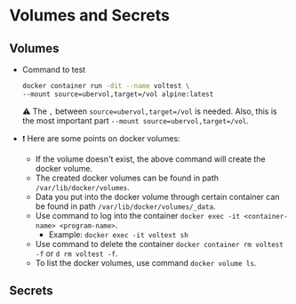 # Volumes and Secrets

## Volumes

- Command to test
  ```bash
  docker container run -dit --name voltest \
  --mount source=ubervol,target=/vol alpine:latest
  ```
  :warning: The `,` between `source=ubervol,target=/vol` is needed. Also, this is the most important part `--mount source=ubervol,target=/vol`.

- :exclamation: Here are some points on docker volumes:
  - If the volume doesn't exist, the above command will create the docker volume.
  - The created docker volumes can be found in path `/var/lib/docker/volumes`.
  - Data you put into the docker volume through certain container can be found in path `/var/lib/docker/volumes/_data`.
  - Use command to log into the container `docker exec -it <container-name> <program-name>`.
    - Example: `docker exec -it voltext sh`
  - Use command to delete the container `docker container rm voltest -f` or `d rm voltest -f`.
  - To list the docker volumes, use command `docker volume ls`.

## Secrets



